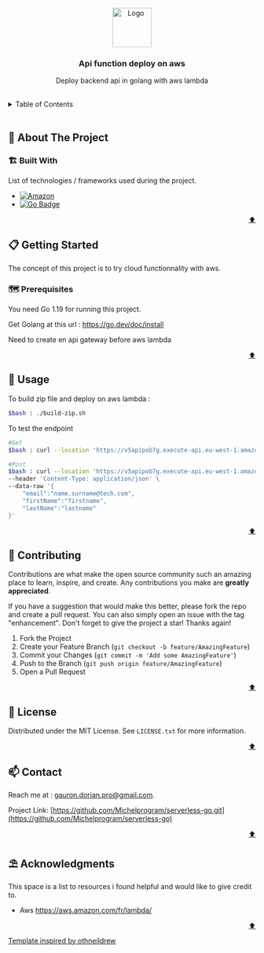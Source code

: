 <div id="top"></div>



<!-- PROJECT LOGO -->
<br />
<div align="center">
    <img src="https://img.icons8.com/?size=512&id=Y9Kxy8Xl1id8&format=png" alt="Logo" width="80" height="80">

<h3 align="center">Api function deploy on aws</h3>

  <p align="center">Deploy backend api in golang with aws lambda</p>
</div>

 <br />  

<!-- TABLE OF CONTENTS -->
<details>
  <summary>Table of Contents</summary>
  <ol>
    <li>
      <a href="#about-the-project">🧭 About The Project</a>
      <ul>
        <li><a href="#built-with">🏗️ Built With</a></li>
      </ul>
    </li>
    <li>
      <a href="#getting-started">📋 Getting Started</a>
      <ul>
        <li><a href="#prerequisites">🗺️ Prerequisites</a></li>
        <li><a href="#installation">⚙️ Installation</a></li>
      </ul>
    </li>
    <li><a href="#usage">💾 Usage</a></li>
    <li><a href="#contributing">🔗 Contributing</a></li>
    <li><a href="#license">📰 License</a></li>
    <li><a href="#contact">📫 Contact</a></li>
    <li><a href="#acknowledgments">⛱️ Acknowledgments</a></li>
  </ol>
</details>

<br>



<!-- ABOUT THE PROJECT -->
## 🧭 About The Project

### 🏗️ Built With

List of technologies / frameworks used during the project.

* [![Amazon ](https://img.shields.io/badge/Amazon_AWS-232F3E?style=for-the-badge&logo=amazon-aws&logoColor=white)](https://aws.amazon.com/fr/lambda/)
* [![Go Badge](https://img.shields.io/badge/Go-00ADD8?style=for-the-badge&logo=go&logoColor=white)](https://go.dev/)

<p align="right"><a href="#top">⬆️</a></p>




<!-- GETTING STARTED -->
## 📋 Getting Started

The concept of this project is to try cloud functionnality with aws.

### 🗺️ Prerequisites

You need Go 1.19 for running this project.

Get Golang at this url : https://go.dev/doc/install

Need to create en api gateway before aws lambda

<p align="right"><a href="#top">⬆️</a></p>


<!-- USAGE EXAMPLES -->
## 💾 Usage

To build zip file and deploy on aws lambda :

```bash
$bash : ./build-zip.sh
```

To test the endpoint

```bash
#Get
$bash : curl --location 'https://v5apipob7g.execute-api.eu-west-1.amazonaws.com/staging'

#Post
$bash : curl --location 'https://v5apipob7g.execute-api.eu-west-1.amazonaws.com/staging' \
--header 'Content-Type: application/json' \
--data-raw '{
    "email":"name.surname@tech.com",
    "firstName":"firstname",
    "lastName":"lastname"
}'
```


<p align="right"><a href="#top">⬆️</a></p>


<!-- CONTRIBUTING -->
## 🔗 Contributing

Contributions are what make the open source community such an amazing place to learn, inspire, and create. Any contributions you make are **greatly appreciated**.

If you have a suggestion that would make this better, please fork the repo and create a pull request. You can also simply open an issue with the tag "enhancement".
Don't forget to give the project a star! Thanks again!

1. Fork the Project
2. Create your Feature Branch (`git checkout -b feature/AmazingFeature`)
3. Commit your Changes (`git commit -m 'Add some AmazingFeature'`)
4. Push to the Branch (`git push origin feature/AmazingFeature`)
5. Open a Pull Request

<p align="right"><a href="#top">⬆️</a></p>




<!-- LICENSE -->
## 📰 License

Distributed under the MIT License. See `LICENSE.txt` for more information.

<p align="right"><a href="#top">⬆️</a></p>




<!-- CONTACT -->
## 📫 Contact

Reach me at : gauron.dorian.pro@gmail.com.

Project Link: [https://github.com/Michelprogram/serverless-go.git](https://github.com/Michelprogram/serverless-go)

<p align="right"><a href="#top">⬆️</a></p>




<!-- ACKNOWLEDGMENTS -->
## ⛱️ Acknowledgments

This space is a list to resources i found helpful and would like to give credit to.

* Aws https://aws.amazon.com/fr/lambda/
  
<p align="right"><a href="#top">⬆️</a></p>

<a href="https://github.com/othneildrew/Best-README-Template">Template inspired by othneildrew</a>

